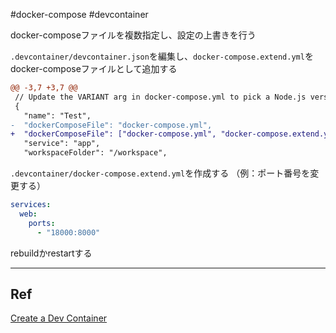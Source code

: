#docker-compose #devcontainer

docker-composeファイルを複数指定し、設定の上書きを行う

`.devcontainer/devcontainer.json`を編集し、`docker-compose.extend.yml`をdocker-composeファイルとして追加する
```diff
@@ -3,7 +3,7 @@
 // Update the VARIANT arg in docker-compose.yml to pick a Node.js version
 {
   "name": "Test",
-  "dockerComposeFile": "docker-compose.yml",
+  "dockerComposeFile": ["docker-compose.yml", "docker-compose.extend.yml"],
   "service": "app",
   "workspaceFolder": "/workspace",
```

`.devcontainer/docker-compose.extend.yml`を作成する
（例：ポート番号を変更する）
```yaml
services:
  web:
    ports:
      - "18000:8000"
```

rebuildかrestartする

---
## Ref
[Create a Dev Container](https://code.visualstudio.com/docs/devcontainers/create-dev-container)